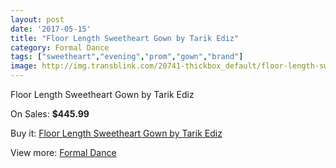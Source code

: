 ```yaml
---
layout: post
date: '2017-05-15'
title: "Floor Length Sweetheart Gown by Tarik Ediz"
category: Formal Dance
tags: ["sweetheart","evening","prom","gown","brand"]
image: http://img.transblink.com/20741-thickbox_default/floor-length-sweetheart-gown-by-tarik-ediz.jpg
---
```

Floor Length Sweetheart Gown by Tarik Ediz

On Sales: **$445.99**
<a href="https://www.transblink.com/en/formal-dance/6564-floor-length-sweetheart-gown-by-tarik-ediz.html"><amp-img layout="responsive" width="600" height="600" src="//img.transblink.com/20741-thickbox_default/floor-length-sweetheart-gown-by-tarik-ediz.jpg" alt="Floor Length Sweetheart Gown by Tarik Ediz 0" /></a>
<a href="https://www.transblink.com/en/formal-dance/6564-floor-length-sweetheart-gown-by-tarik-ediz.html"><amp-img layout="responsive" width="600" height="600" src="//img.transblink.com/20742-thickbox_default/floor-length-sweetheart-gown-by-tarik-ediz.jpg" alt="Floor Length Sweetheart Gown by Tarik Ediz 1" /></a>

Buy it: [Floor Length Sweetheart Gown by Tarik Ediz](https://www.transblink.com/en/formal-dance/6564-floor-length-sweetheart-gown-by-tarik-ediz.html "Floor Length Sweetheart Gown by Tarik Ediz")

View more: [Formal Dance](https://www.transblink.com/en/6-formal-dance "Formal Dance")